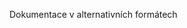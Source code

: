 <Token xmlns:xlink="http://www.w3.org/1999/xlink">Dokumentace v alternativních formátech</Token>

<!--HONumber=Jul16_HO3-->


